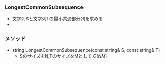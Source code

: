 ### LongestCommonSubsequence
- 文字列Sと文字列Tの最小共通部分列を求める
- 

### メソッド
- string LongestCommonSubsequence(const string& S, const string& T)
  - SのサイズをN,TのサイズをMとして $O(NM)$